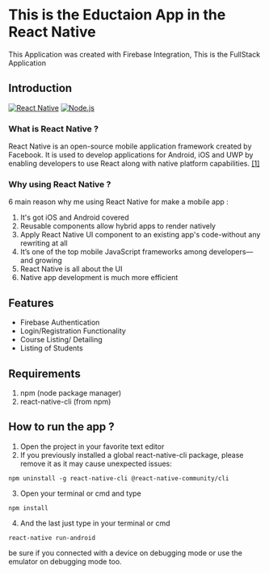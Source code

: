 # This is the Eductaion App in the React Native

This Application was created with Firebase Integration, This is the FullStack Application

## Introduction

[![React Native](https://img.shields.io/badge/React%20Native-0.71-blue.svg?style=rounded-square)](https://facebook.github.io/react-native/)
[![Node.js](https://img.shields.io/badge/Node.js-v.18.16-green.svg?style=rounded-square)](https://nodejs.org/)

### What is React Native ?

React Native is an open-source mobile application framework created by Facebook. It is used to develop applications for Android, iOS and UWP by enabling developers to use React along with native platform capabilities. [[1]](https://en.wikipedia.org/wiki/React_Native)

### Why using React Native ?

6 main reason why me using React Native for make a mobile app :

1. It's got iOS and Android covered
2. Reusable components allow hybrid apps to render natively
3. Apply React Native UI component to an existing app's code-without any rewriting at all
4. It’s one of the top mobile JavaScript frameworks among developers—and growing
5. React Native is all about the UI
6. Native app development is much more efficient

## Features

<ul>
  <li>Firebase Authentication</li>
  <li>Login/Registration Functionality</li>
  <li>Course Listing/ Detailing</li>
  <li>Listing of Students</li>
</ul>

## Requirements

1. npm (node package manager)
2. react-native-cli (from npm)

## How to run the app ?

1. Open the project in your favorite text editor
2. If you previously installed a global react-native-cli package, please remove it as it may cause unexpected issues:

```
npm uninstall -g react-native-cli @react-native-community/cli
```

3. Open your terminal or cmd and type

```
npm install
```

4. And the last just type in your terminal or cmd

```
react-native run-android
```

be sure if you connected with a device on debugging mode or use the emulator on debugging mode too.
